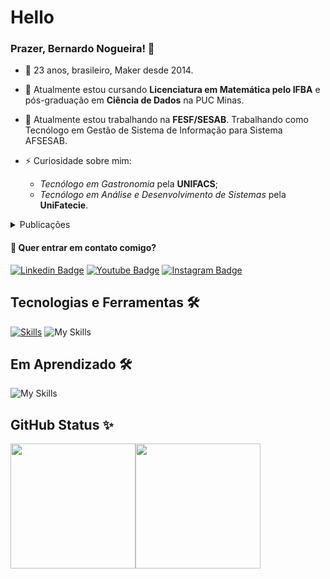 # Hello
### Prazer, Bernardo Nogueira! 👋

- 🐝 23 anos, brasileiro, Maker desde 2014.

- 🌱 Atualmente estou cursando **Licenciatura em Matemática pelo IFBA** e pós-graduação em **Ciência de Dados** na PUC Minas.

- 🔭 Atualmente estou trabalhando na **FESF/SESAB**. Trabalhando como Tecnólogo em Gestão de Sistema de Informação para Sistema AFSESAB.

- ⚡ Curiosidade sobre mim:
    - *Tecnólogo em Gastronomia* pela **UNIFACS**;
    - *Tecnólogo em Análise e Desenvolvimento de Sistemas* pela **UniFatecie**.
<details>
<summary>Publicações</summary>
    
| Tema | Tipo | Ano | Simpósio | Local/Link | 
| :---: | :---: | :---: | :---: | :---: |
| Carregador portátil à base de energia solar | Artigo em jornal| 2016| Semana de Ciência e Tecnologia da escola |[Link para o artigo](https://www.correio24horas.com.br/tecnologia/estudantes-de-salvador-desenvolvem-carregador-portatil-a-base-de-energia-solar-conheca-0916) |
| Carregador portátil à base de energia solar | Artigo em site| 2016| Semana de Ciência e Tecnologia da escola |[Link para o artigo](https://ciberia.com.br/estudantes-de-escola-publica-desenvolvem-carregador-portatil-a-base-de-energia-solar-1716) |
| Adjusted House: Manutenção em Residências | Apresentação de Poster| 2019| Seminários Territoriais Saberes e Fazeres |  |
| Sistema de Armazenamento (NAS) para CIMEB | Apresentação de Poster| 2022 | Seminário de Projetos de Melhorias do Projeto Primeiro Emprego (PPE): Impactos em Toda Bahia |[Link para o artigo](https://www.bahia.ba.gov.br/2022/11/noticias/primeiro-emprego/projeto-primeiro-emprego-realiza-seminario-com-sugestoes-de-melhorias-propostas-por-beneficiarios/) |

</details>

#### 📣 Quer entrar em contato comigo?
[![Linkedin Badge](https://img.shields.io/badge/LinkedIn-0077B5?style=for-the-badge&logo=linkedin&logoColor=white)](https://www.linkedin.com/in/bernardo-nogueira8/)
[![Youtube Badge](https://img.shields.io/badge/YouTube-FF0000?style=for-the-badge&logo=youtube&logoColor=white)](https://www.youtube.com/channel/UCqcrZPdAU0NOdqJu4OAyt9A)
[![Instagram Badge](https://img.shields.io/badge/Instagram-E4405F?style=for-the-badge&logo=instagram&logoColor=white)](https://www.instagram.com/bernardo.nogueira8/)
## Tecnologias e Ferramentas 🛠️
[![Skills](https://skillicons.dev/icons?i=html,css,js&theme=dark)](https://skillicons.dev)
![My Skills](https://go-skill-icons.vercel.app/api/icons?i=bootstrap,php,tailwind,latex)
## Em Aprendizado 🛠️
![My Skills](https://go-skill-icons.vercel.app/api/icons?i=pbi,python,r)


## GitHub Status ✨
<img height="200px" src="https://github-readme-stats.vercel.app/api/top-langs/?username=samuraiflamesf&hide=html&hide_title=true&hide_border=true&layout=compact&langs_count=5" /><img height="200px" src="https://github-readme-stats.vercel.app/api/wakatime?username=samuraiflamesf" />




